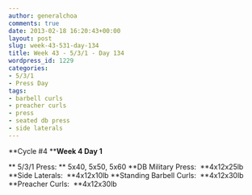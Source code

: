 ```yaml
---
author: generalchoa
comments: true
date: 2013-02-18 16:20:43+00:00
layout: post
slug: week-43-531-day-134
title: Week 43 - 5/3/1 - Day 134
wordpress_id: 1229
categories:
- 5/3/1
- Press Day
tags:
- barbell curls
- preacher curls
- press
- seated db press
- side laterals
---
```


**Cycle #4
****Week 4 Day 1**

** 5/3/1 Press: ** 5x40, 5x50, 5x60
**DB Military Press:  **4x12x25lb
**Side Laterals:  **4x12x10lb
**Standing Barbell Curls:  **4x12x30lb
**Preacher Curls:  **4x12x30lb
